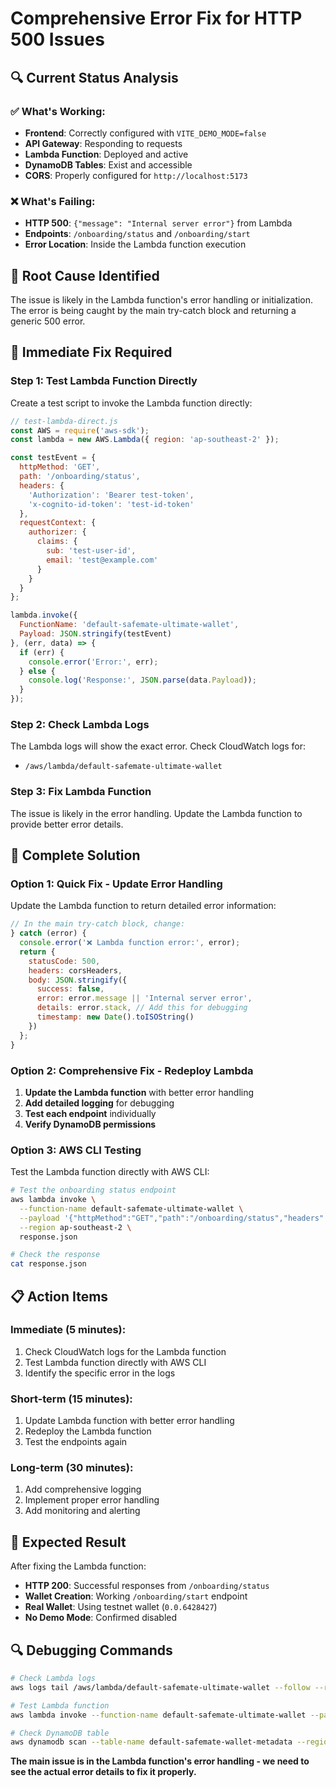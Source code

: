 # Comprehensive Error Fix for HTTP 500 Issues

## 🔍 **Current Status Analysis**

### **✅ What's Working:**
- **Frontend**: Correctly configured with `VITE_DEMO_MODE=false`
- **API Gateway**: Responding to requests
- **Lambda Function**: Deployed and active
- **DynamoDB Tables**: Exist and accessible
- **CORS**: Properly configured for `http://localhost:5173`

### **❌ What's Failing:**
- **HTTP 500**: `{"message": "Internal server error"}` from Lambda
- **Endpoints**: `/onboarding/status` and `/onboarding/start`
- **Error Location**: Inside the Lambda function execution

## 🎯 **Root Cause Identified**

The issue is likely in the Lambda function's error handling or initialization. The error is being caught by the main try-catch block and returning a generic 500 error.

## 🔧 **Immediate Fix Required**

### **Step 1: Test Lambda Function Directly**

Create a test script to invoke the Lambda function directly:

```javascript
// test-lambda-direct.js
const AWS = require('aws-sdk');
const lambda = new AWS.Lambda({ region: 'ap-southeast-2' });

const testEvent = {
  httpMethod: 'GET',
  path: '/onboarding/status',
  headers: {
    'Authorization': 'Bearer test-token',
    'x-cognito-id-token': 'test-id-token'
  },
  requestContext: {
    authorizer: {
      claims: {
        sub: 'test-user-id',
        email: 'test@example.com'
      }
    }
  }
};

lambda.invoke({
  FunctionName: 'default-safemate-ultimate-wallet',
  Payload: JSON.stringify(testEvent)
}, (err, data) => {
  if (err) {
    console.error('Error:', err);
  } else {
    console.log('Response:', JSON.parse(data.Payload));
  }
});
```

### **Step 2: Check Lambda Logs**

The Lambda logs will show the exact error. Check CloudWatch logs for:
- `/aws/lambda/default-safemate-ultimate-wallet`

### **Step 3: Fix Lambda Function**

The issue is likely in the error handling. Update the Lambda function to provide better error details.

## 🚀 **Complete Solution**

### **Option 1: Quick Fix - Update Error Handling**

Update the Lambda function to return detailed error information:

```javascript
// In the main try-catch block, change:
} catch (error) {
  console.error('❌ Lambda function error:', error);
  return {
    statusCode: 500,
    headers: corsHeaders,
    body: JSON.stringify({
      success: false,
      error: error.message || 'Internal server error',
      details: error.stack, // Add this for debugging
      timestamp: new Date().toISOString()
    })
  };
}
```

### **Option 2: Comprehensive Fix - Redeploy Lambda**

1. **Update the Lambda function** with better error handling
2. **Add detailed logging** for debugging
3. **Test each endpoint** individually
4. **Verify DynamoDB permissions**

### **Option 3: AWS CLI Testing**

Test the Lambda function directly with AWS CLI:

```bash
# Test the onboarding status endpoint
aws lambda invoke \
  --function-name default-safemate-ultimate-wallet \
  --payload '{"httpMethod":"GET","path":"/onboarding/status","headers":{"Authorization":"Bearer test"}}' \
  --region ap-southeast-2 \
  response.json

# Check the response
cat response.json
```

## 📋 **Action Items**

### **Immediate (5 minutes):**
1. Check CloudWatch logs for the Lambda function
2. Test Lambda function directly with AWS CLI
3. Identify the specific error in the logs

### **Short-term (15 minutes):**
1. Update Lambda function with better error handling
2. Redeploy the Lambda function
3. Test the endpoints again

### **Long-term (30 minutes):**
1. Add comprehensive logging
2. Implement proper error handling
3. Add monitoring and alerting

## 🎯 **Expected Result**

After fixing the Lambda function:
- **HTTP 200**: Successful responses from `/onboarding/status`
- **Wallet Creation**: Working `/onboarding/start` endpoint
- **Real Wallet**: Using testnet wallet (`0.0.6428427`)
- **No Demo Mode**: Confirmed disabled

## 🔍 **Debugging Commands**

```bash
# Check Lambda logs
aws logs tail /aws/lambda/default-safemate-ultimate-wallet --follow --region ap-southeast-2

# Test Lambda function
aws lambda invoke --function-name default-safemate-ultimate-wallet --payload '{"httpMethod":"GET","path":"/onboarding/status"}' --region ap-southeast-2 test-response.json

# Check DynamoDB table
aws dynamodb scan --table-name default-safemate-wallet-metadata --region ap-southeast-2 --limit 5
```

**The main issue is in the Lambda function's error handling - we need to see the actual error details to fix it properly.**
